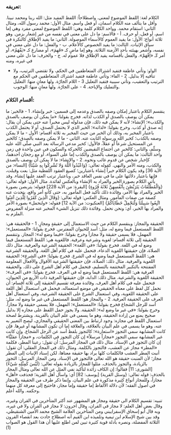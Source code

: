 ### تعريفه:
الكلام لغة: اللفظ الموضوع لمعنى.
واصطلاحاً: اللفظ المفيد مثل: الله ربنا ومحمد نبينا.
وأقل ما يتألف منه الكلام اسمان، أو فعل واسم.
مثال الأول: محمد رسول الله، ومثال الثاني: استقام محمد.
وواحد الكلام كلمة وهي: اللفظ الموضوع لمعنى مفرد وهي إما اسم، أو فعل، أو حرف.
أ - فالاسم: ما دل على معنى في نفسه من غير إشعار بزمن.
وهو ثلاثة أنواع:
الأول: ما يفيد العموم كالأسماء الموصولة.
الثاني: ما يفيد الإطلاق كالنكرة في سياق الإثبات.
الثالث: ما يفيد الخصوص كالأعلام.
ب - والفعل: ما دل على معنى في نفسه، وأشعر بهيئته بأحد الأزمنة الثلاثة.
وهو إما ماضٍ كـ «فَهِمَ»، أو مضارع كـ «يَفْهَمُ»، أو أمر كَـ «اِفْهَمْ».
والفعل بأقسامه يفيد الإطلاق فلا عموم له.
ج - والحرف: ما دل على معنى في غيره، ومنه
- الواو: وتأتي عاطفة فتفيد اشتراك المتعاطفين في الحكم، ولا تقتضي الترتيب، ولا تنافيه إلا بدليل.
2 - الفاء: وتأتي عاطفة فتفيد اشتراك المتعاطفين في الحكم مع الترتيب والتعقيب، وتأتي سببية فتفيد التعليل
3 - اللام الجارّة. ولها معانٍ منها: التعليل والتمليك والإباحة.
4 - على الجارّة. ولها معانٍ منها: الوجوب.
 
### أقسام الكلام:
ينقسم الكلام باعتبار إمكان وصفه بالصدق وعدمه إلى قسمين: خبر وإنشاء.
1 - فالخبر: ما يمكن أن يوصف بالصدق أو الكذب لذاته.
فخرج بقولنا: «ما يمكن أن يوصف بالصدق والكذب»؛ الإنشاء؛ لأنه لا يمكن فيه ذلك، فإن مدلوله ليس مخبراً عنه حتى يمكن أن يقال: إنه صدق أو كذب.
وخرج بقولنا: «لذاته»؛ الخبر الذي لا يحتمل الصدق، أو لا يحتمل الكذب باعتبار المخبر به، وذلك أن الخبر من حيث المخبر به ثلاثة أقسام:
الأول - ما لا يمكن وصفه بالكذب؛ كخبر الله ورسوله الثابت عنه.
الثاني - ما لا يمكن وصفه بالصدق؛ كالخبر عن المستحيل شرعاً أو عقلاً، فالأول: كخبر مدعي الرسالة بعد النبي صلّى الله عليه وسلّم، والثاني: كالخبر عن اجتماع النقيضين كالحركة والسكون في عين واحدة في زمن واحد
الثالث: ما يمكن أن يوصف بالصدق والكذب إما على السواء، أو مع رجحان أحدهما، كإخبار شخص عن قدوم غائب ونحوه.
2 - والإنشاء: ما لا يمكن أن يوصف بالصدق والكذب، ومنه الأمر والنهي. كقوله تعالى: {وَاعْبُدُوا اللَّهَ وَلا تُشْرِكُوا بِهِ شَيْئاً} [النساء: من الآية 36] وقد يكون الكلام خبراً إنشاء باعتبارين؛ كصيغ العقود اللفظية مثل: بعت وقبلت، فإنها باعتبار دلالتها على ما في نفس العاقد خبر، وباعتبار ترتب العقد عليها إنشاء.
وقد يأتي الكلام بصورة الخبر والمراد به الإنشاء وبالعكس لفائدة.
مثال الأول: قوله تعالى: {وَالْمُطَلَّقَاتُ يَتَرَبَّصْنَ بِأَنْفُسِهِنَّ ثَلاثَةَ قُرُوءٍ} [البقرة: من الآية 228] فقوله: يتربصن بصورة الخبر والمراد بها الأمر، وفائدة ذلك تأكيد فعل المأمور به، حتى كأنه أمر واقع، يتحدث عنه كصفة من صفات المأمور.
ومثال العكس: قوله تعالى: {وَقَالَ الَّذِينَ كَفَرُوا لِلَّذِينَ آمَنُوا اتَّبِعُوا سَبِيلَنَا وَلْنَحْمِلْ خَطَايَاكُمْ} [العنكبوت: من الآية 12] فقوله: «ولنحمل» بصورة الأمر والمراد بها الخبر، أي: ونحن نحمل. وفائدة ذلك تنزيل الشيء المخبر عنه منزلة المفروض الملزم به.
 
‌‌الحقيقة والمجاز:
وينقسم الكلام من حيث الاستعمال إلى حقيقةٍ ومجازٍ.
1 - فالحقيقة هي: اللفظ المستعمل فيما وضع له، مثل: أسد للحيوان المفترس.
فخرج بقولنا: «المستعمل»؛ المهمل، فلا يسمى حقيقة ولا مجازاً
وخرج بقولنا: «فيما وضع له»؛ المجاز.
وتنقسم الحقيقة إلى ثلاثة أقسام: لغوية وشرعية وعرفية.
فاللغوية هي: اللفظ المستعمل فيما وضع له في اللغة.
فخرج بقولنا: «في اللغة»؛ الحقيقة الشرعية والعرفية.
مثال ذلك الصلاة، فإن حقيقتها اللغوية الدعاء، فتحمل عليه في كلام أهل اللغة.
والحقيقة الشرعية هي: اللفظ المستعمل فيما وضع له في الشرع.
فخرج بقولنا: «في الشرع»؛ الحقيقة اللغوية والعرفية.
مثال ذلك: الصلاة، فإن حقيقتها الشرعية الأقوال والأفعال المعلومة المفتتحة بالتكبير المختتمة بالتسليم، فتحمل في كلام أهل الشرع على ذلك.
والحقيقة العرفية هي: اللفظ المستعمل فيما وضع له في العرف.
فخرج بقولنا: «في العرف»؛ الحقيقة اللغوية والشرعية.
مثال ذلك: الدابة، فإن حقيقتها العرفية ذات الأربع من الحيوان، فتحمل عليه في كلام أهل العرف.
وفائدة معرفة تقسيم الحقيقة إلى ثلاثة أقسام: أن نحمل كل لفظ على معناه الحقيقي في موضع استعماله، فيحمل في استعمال أهل اللغة على الحقيقة اللغوية، وفي استعمال الشرع على الحقيقة الشرعية، وفي استعمال أهل العرف على الحقيقة العرفية.
2 - والمجاز هو: اللفظ المستعمل في غير ما وضع له، مثل: أسد للرجل الشجاع
فخرج بقولنا: «المستعمل»؛ المهمل، فلا يسمى حقيقة ولا مجازاً.
وخرج بقولنا: «في غير ما وضع له»؛ الحقيقة.
ولا يجوز حمل اللفظ على مجازه إلا بدليل صحيح يمنع من إرادة الحقيقة، وهو ما يسمى في علم البيان بالقرينة.
ويشترط لصحة استعمال اللفظ في مجازه: وجود ارتباط بين المعنى الحقيقي والمجازي، ليصح التعبير به عنه، وهو ما يسمى في علم البيان بالعلاقة، والعلاقة إما أن تكون المشابهة أو غيرها.
فإن كانت المشابهة سمي التجوز «استعارة»؛ كالتجوز بلفظ أسد عن الرجل الشجاع.
وإن كانت غير المشابهة سمي التجوز «مجازاً مرسلاً» إن كان التجوز في الكلمات، و «مجازاً عقليًّا» إن كان التجوز في الإسناد.
مثال ذلك في المجاز المرسل: أن تقول: رعينا المطر، فكلمة «المطر» مجاز عن العشب، فالتجوز بالكلمة.
ومثال ذلك في المجاز العقلي: أن تقول: أنبت المطر العشب فالكلمات كلها يراد بها حقيقة معناها، لكن إسناد الإنبات إلى المطر مجاز؛ لأن المنبت حقيقة هو الله تعالى فالتجوز في الإسناد.
ومن المجاز المرسل: التجوز بالزيادة، والتجوز بالحذف.
مثلوا للمجاز بالزيادة بقوله تعالى: {لَيْسَ كَمِثْلِهِ شَيْءٌ} [الشورى: 11] فقالوا: إن الكاف زائدة لتأكيد نفي المثل عن الله تعالى
ومثال المجاز بالحذف: قوله تعالى: {وسئل القرية} [يوسف: 82] أي: واسأل أهل القرية؛ فحذفت «أهل» مجازاً، وللمجاز أنواع كثيرة مذكورة في علم البيان.
وإنما ذكر طرف من الحقيقة والمجاز في أصول الفقه؛ لأن دلالة الألفاظ إما حقيقة وإما مجاز، فاحتيج إلى معرفة كل منهما وحكمه. والله أعلم.
 
‌‌تنبيه:
تقسيم الكلام الى حقيقة ومجاز هو المشهور عند أكثر المتأخرين في القران وغيره، وقال بعض أهل العلم: لا مجاز في القران، وقال اخرون: لا مجاز في القران ولا في غيره، وبه قال أبو إسحاق الإسفراييني ومن المتأخرين العلامة الشيخ محمد الأمين الشنقيطي، وقد بين شيخ الإسلام ابن تيمية وتلميذه ابن القيم أنه اصطلاح حادث بعد انقصاء القرون الثلاثة المفضلة، ونصره بأدلة قوية كثيرة تبين لمن اطلع عليها أن هذا القول هو الصواب (1)